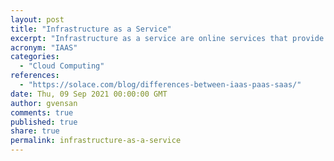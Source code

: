 ```yaml
---
layout: post
title: "Infrastructure as a Service"
excerpt: "Infrastructure as a service are online services that provide high-level APIs used to dereference various low-level details of underlying network infrastructure like physical computing resources, location, data partitioning, scaling, security, backup etc"
acronym: "IAAS"
categories:
  - "Cloud Computing"
references:
  - "https://solace.com/blog/differences-between-iaas-paas-saas/"
date: Thu, 09 Sep 2021 00:00:00 GMT
author: gvensan
comments: true
published: true
share: true
permalink: infrastructure-as-a-service
---
```

